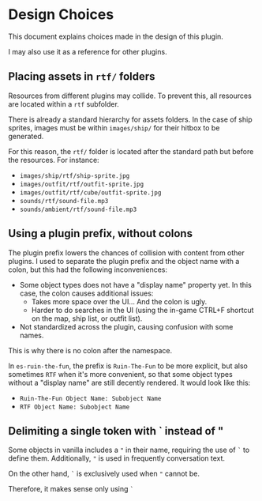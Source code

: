 Design Choices
==============

This document explains choices made in the design of this plugin.

I may also use it as a reference for other plugins.



## Placing assets in `rtf/` folders

Resources from different plugins may collide.
To prevent this, all resources are located within a `rtf` subfolder.

There is already a standard hierarchy for assets folders.
In the case of ship sprites, images must be within `images/ship/` for their hitbox to be generated.

For this reason, the `rtf/` folder is located after the standard path but before the resources.
For instance:
- `images/ship/rtf/ship-sprite.jpg`
- `images/outfit/rtf/outfit-sprite.jpg`
- `images/outfit/rtf/cube/outfit-sprite.jpg`
- `sounds/rtf/sound-file.mp3`
- `sounds/ambient/rtf/sound-file.mp3`



## Using a plugin prefix, without colons

The plugin prefix lowers the chances of collision with content from other plugins.
I used to separate the plugin prefix and the object name with a colon, but this had the following inconveniences:
- Some object types does not have a "display name" property yet. In this case, the colon causes additional issues:
  - Takes more space over the UI... And the colon is ugly.
  - Harder to do searches in the UI (using the in-game CTRL+F shortcut on the map, ship list, or outfit list).
- Not standardized across the plugin, causing confusion with some names.

This is why there is no colon after the namespace.

In `es-ruin-the-fun`, the prefix is `Ruin-The-Fun` to be more explicit, but also sometimes `RTF` when it's more convenient, so that some object types without a "display name" are still decently rendered. It would look like this:
- `Ruin-The-Fun Object Name: Subobject Name`
- `RTF Object Name: Subobject Name`



## Delimiting a single token with ` instead of "

Some objects in vanilla includes a `"` in their name, requiring the use of `` ` `` to define them.
Additionally, `"` is used in frequently conversation text.

On the other hand, `` ` `` is exclusively used when `"` cannot be.

Therefore, it makes sense only using `` ` ``
